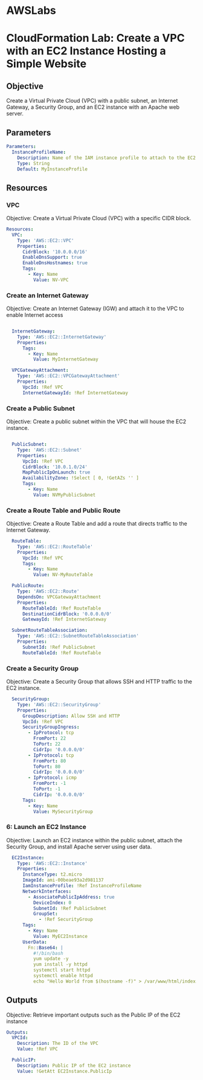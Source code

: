 ﻿# AWSLabs
# CloudFormation Lab: Create a VPC with an EC2 Instance Hosting a Simple Website

## Objective
Create a Virtual Private Cloud (VPC) with a public subnet, an Internet Gateway, a Security Group, and an EC2 instance with an Apache web server.

## Parameters
```yaml
Parameters:
  InstanceProfileName:
    Description: Name of the IAM instance profile to attach to the EC2 instance
    Type: String
    Default: MyInstanceProfile
```

## Resources
### VPC
Objective: Create a Virtual Private Cloud (VPC) with a specific CIDR block.

```yaml
Resources:
  VPC:
    Type: 'AWS::EC2::VPC'
    Properties:
      CidrBlock: '10.0.0.0/16'
      EnableDnsSupport: true
      EnableDnsHostnames: true
      Tags:
        - Key: Name
          Value: NV-VPC

```

### Create an Internet Gateway
Objective: Create an Internet Gateway (IGW) and attach it to the VPC to enable Internet access
```yaml

  InternetGateway:
    Type: 'AWS::EC2::InternetGateway'
    Properties:
      Tags:
        - Key: Name
          Value: MyInternetGateway

  VPCGatewayAttachment:
    Type: 'AWS::EC2::VPCGatewayAttachment'
    Properties:
      VpcId: !Ref VPC
      InternetGatewayId: !Ref InternetGateway
```

### Create a Public Subnet
Objective: Create a public subnet within the VPC that will house the EC2 instance.

```yaml

  PublicSubnet:
    Type: 'AWS::EC2::Subnet'
    Properties:
      VpcId: !Ref VPC
      CidrBlock: '10.0.1.0/24'
      MapPublicIpOnLaunch: true
      AvailabilityZone: !Select [ 0, !GetAZs '' ]
      Tags:
        - Key: Name
          Value: NVMyPublicSubnet
```

### Create a Route Table and Public Route
Objective: Create a Route Table and add a route that directs traffic to the Internet Gateway.
```yaml
  RouteTable:
    Type: 'AWS::EC2::RouteTable'
    Properties:
      VpcId: !Ref VPC
      Tags:
        - Key: Name
          Value: NV-MyRouteTable

  PublicRoute:
    Type: 'AWS::EC2::Route'
    DependsOn: VPCGatewayAttachment
    Properties:
      RouteTableId: !Ref RouteTable
      DestinationCidrBlock: '0.0.0.0/0'
      GatewayId: !Ref InternetGateway

  SubnetRouteTableAssociation:
    Type: 'AWS::EC2::SubnetRouteTableAssociation'
    Properties:
      SubnetId: !Ref PublicSubnet
      RouteTableId: !Ref RouteTable
```

### Create a Security Group
Objective: Create a Security Group that allows SSH and HTTP traffic to the EC2 instance.

```yaml
  SecurityGroup:
    Type: 'AWS::EC2::SecurityGroup'
    Properties:
      GroupDescription: Allow SSH and HTTP
      VpcId: !Ref VPC
      SecurityGroupIngress:
        - IpProtocol: tcp
          FromPort: 22
          ToPort: 22
          CidrIp: '0.0.0.0/0'
        - IpProtocol: tcp
          FromPort: 80
          ToPort: 80
          CidrIp: '0.0.0.0/0'
        - IpProtocol: icmp
          FromPort: -1
          ToPort: -1
          CidrIp: '0.0.0.0/0'
      Tags:
        - Key: Name
          Value: MySecurityGroup
```


### 6: Launch an EC2 Instance
Objective: Launch an EC2 instance within the public subnet, attach the Security Group, and install Apache server using user data.

```yaml 
  EC2Instance:
    Type: 'AWS::EC2::Instance'
    Properties:
      InstanceType: t2.micro
      ImageId: ami-00beae93a2d981137
      IamInstanceProfile: !Ref InstanceProfileName
      NetworkInterfaces:
        - AssociatePublicIpAddress: true
          DeviceIndex: 0
          SubnetId: !Ref PublicSubnet
          GroupSet:
            - !Ref SecurityGroup
      Tags:
        - Key: Name
          Value: MyEC2Instance
      UserData:
        Fn::Base64: |
          #!/bin/bash
          yum update -y
          yum install -y httpd
          systemctl start httpd
          systemctl enable httpd
          echo "Hello World from $(hostname -f)" > /var/www/html/index.html
```

## Outputs
Objective: Retrieve important outputs such as the Public IP of the EC2 instance

```yaml
Outputs:
  VPCId:
    Description: The ID of the VPC
    Value: !Ref VPC

  PublicIP:
    Description: Public IP of the EC2 instance
    Value: !GetAtt EC2Instance.PublicIp
```


